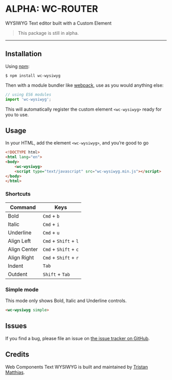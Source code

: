 # ALPHA: WC-ROUTER

WYSIWYG Text editor built with a Custom Element

> This package is still in alpha.

---

## Installation
Using [npm](https://www.npmjs.com/):

```
$ npm install wc-wysiwyg
```

Then with a module bundler like [webpack](https://webpack.github.io/), use as you would anything else:

```js
// using ES6 modules
import 'wc-wysiwyg';
```

This will automatically register the custom element `<wc-wysiwyg>` ready for you to use.


## Usage
In your HTML, add the element `<wc-wysiwyg>`, and you’re good to go

```html
<!DOCTYPE html>
<html lang="en">
<body>
    <wc-wysiwyg>
    <script type="text/javascript" src="wc-wysiwyg.min.js"></script>
</body>
</html>
```


### Shortcuts
| Command | Keys |
| ------- | ---- |
| Bold | `Cmd` + `b`
| Italic | `Cmd` + `i`
| Underline | `Cmd` + `u`
| Align Left | `Cmd` + `Shift` + `l`
| Align Center | `Cmd` + `Shift` + `c`
| Align Right | `Cmd` + `Shift` + `r`
| Indent | `Tab`
| Outdent | `Shift` + `Tab`


### Simple mode
This mode only shows Bold, Italic and Underline controls.
```html
<wc-wysiwyg simple>
```

## Issues
If you find a bug, please file an issue on [the issue tracker on GitHub](https://github.com/tristanMatthias/wc-wysiwyg/issues).



## Credits
Web Components Text WYSIWYG is built and maintained by [Tristan Matthias](https://www.github.com/tristanMatthias).
